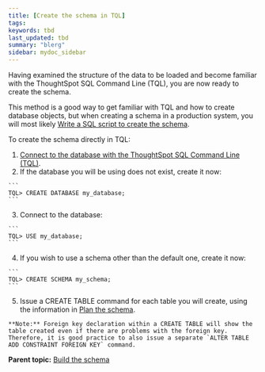 ```yaml
---
title: [Create the schema in TQL]
tags: 
keywords: tbd
last_updated: tbd
summary: "blerg"
sidebar: mydoc_sidebar
---
```

Having examined the structure of the data to be loaded and become familiar with the ThoughtSpot SQL Command Line (TQL), you are now ready to create the schema.

This method is a good way to get familiar with TQL and how to create database objects, but when creating a schema in a production system, you will most likely [Write a SQL script to create the schema](create_schema_with_script.html#).

To create the schema directly in TQL:

1.   [Connect to the database with the ThoughtSpot SQL Command Line (TQL)](connect_sql_cli.html#).
2.   If the database you will be using does not exist, create it now:

    ```
    TQL> CREATE DATABASE my_database;
    ```

3.   Connect to the database:

    ```
    TQL> USE my_database;
    ```

4.   If you wish to use a schema other than the default one, create it now:

    ```
    TQL> CREATE SCHEMA my_schema;
    ```

5.   Issue a CREATE TABLE command for each table you will create, using the information in [Plan the schema](plan_schema.html#).

    **Note:** Foreign key declaration within a CREATE TABLE will show the table created even if there are problems with the foreign key. Therefore, it is good practice to also issue a separate `ALTER TABLE ADD CONSTRAINT FOREIGN KEY` command.


**Parent topic:** [Build the schema](../../admin/loading/create_schema.html)
